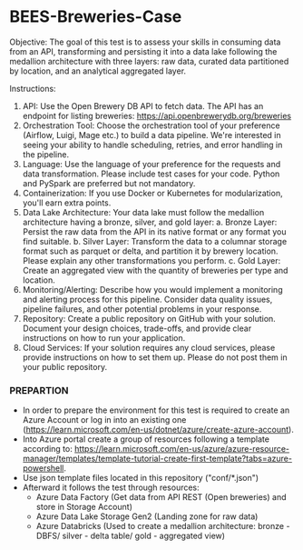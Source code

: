 # BEES-Breweries-Case
Objective:
The goal of this test is to assess your skills in consuming data from an API, transforming and persisting it into a data lake following the medallion architecture with three layers: raw data, curated data partitioned by location, and an analytical aggregated layer.

Instructions:
1. API: Use the Open Brewery DB API to fetch data. The API has an endpoint for listing breweries: <https://api.openbrewerydb.org/breweries>
2. Orchestration Tool: Choose the orchestration tool of your preference (Airflow, Luigi, Mage etc.) to build a data pipeline. We're interested in seeing your ability to handle scheduling, retries, and error handling in the pipeline.
3. Language: Use the language of your preference for the requests and data transformation. Please include test cases for your code. Python and PySpark are preferred but not mandatory.
4. Containerization: If you use Docker or Kubernetes for modularization, you'll earn extra points.
5. Data Lake Architecture: Your data lake must follow the medallion architecture having a bronze, silver, and gold layer:
  a. Bronze Layer: Persist the raw data from the API in its native format or any format you find suitable.
  b. Silver Layer: Transform the data to a columnar storage format such as parquet or delta, and partition it by brewery location. Please explain any other transformations you perform.
  c. Gold Layer: Create an aggregated view with the quantity of breweries per type and location.
7. Monitoring/Alerting: Describe how you would implement a monitoring and alerting process for this pipeline. Consider data quality issues, pipeline failures, and other potential problems in your response.
8. Repository: Create a public repository on GitHub with your solution. Document your design choices, trade-offs, and provide clear instructions on how to run your application.
9. Cloud Services: If your solution requires any cloud services, please provide instructions on how to set them up. Please do not post them in your public repository.

### PREPARTION
- In order to prepare the environment for this test is required to create an Azure Account or log in into an existing one (<https://learn.microsoft.com/en-us/dotnet/azure/create-azure-account>).
- Into Azure portal create a group of resources following a template according to: <https://learn.microsoft.com/en-us/azure/azure-resource-manager/templates/template-tutorial-create-first-template?tabs=azure-powershell>.
- Use json template files located in this repository ("conf/*.json")
- Afterward it follows the test through resources:
    - Azure Data Factory (Get data from API REST (Open breweries) and store in Storage Account)
    - Azure Data Lake Storage Gen2 (Landing zone for raw data)
    - Azure Databricks (Used to create a medallion architecture: bronze - DBFS/ silver - delta table/ gold - aggregated view)
